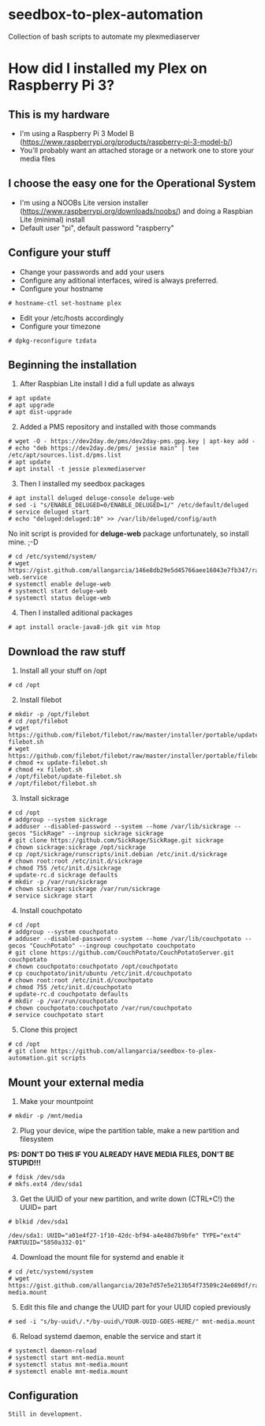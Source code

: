 # seedbox-to-plex-automation
Collection of bash scripts to automate my plexmediaserver

# How did I installed my Plex on Raspberry Pi 3?

## This is my hardware

- I'm using a Raspberry Pi 3 Model B (https://www.raspberrypi.org/products/raspberry-pi-3-model-b/)
- You'll probably want an attached storage or a network one to store your media files

## I choose the easy one for the Operational System

- I'm using a NOOBs Lite version installer (https://www.raspberrypi.org/downloads/noobs/) and doing a Raspbian Lite (minimal) install
- Default user "pi", default password "raspberry"

## Configure your stuff

- Change your passwords and add your users
- Configure any aditional interfaces, wired is always preferred.
- Configure your hostname

```
# hostname-ctl set-hostname plex
```

- Edit your /etc/hosts accordingly
- Configure your timezone

```
# dpkg-reconfigure tzdata
```

## Beginning the installation

1. After Raspbian Lite install I did a full update as always

```
# apt update
# apt upgrade
# apt dist-upgrade
```

2. Added a PMS repository and installed with those commands

```
# wget -O - https://dev2day.de/pms/dev2day-pms.gpg.key | apt-key add -
# echo "deb https://dev2day.de/pms/ jessie main" | tee /etc/apt/sources.list.d/pms.list
# apt update
# apt install -t jessie plexmediaserver
```

3. Then I installed my seedbox packages

```
# apt install deluged deluge-console deluge-web
# sed -i "s/ENABLE_DELUGED=0/ENABLE_DELUGED=1/" /etc/default/deluged
# service deluged start
# echo "deluged:deluged:10" >> /var/lib/deluged/config/auth 
```

No init script is provided for __deluge-web__ package unfortunately, so install mine. ;-D

```
# cd /etc/systemd/system/
# wget https://gist.github.com/allangarcia/146e8db29e5d45766aee16043e7fb347/raw/fce670ac72db3957029d4e1c02ae8603c4156abc/deluge-web.service
# systemctl enable deluge-web
# systemctl start deluge-web
# systemctl status deluge-web
```

4. Then I installed aditional packages

```
# apt install oracle-java8-jdk git vim htop
```

## Download the raw stuff

1. Install all your stuff on /opt

```
# cd /opt
```

2. Install filebot

```
# mkdir -p /opt/filebot
# cd /opt/filebot
# wget https://github.com/filebot/filebot/raw/master/installer/portable/update-filebot.sh
# wget https://github.com/filebot/filebot/raw/master/installer/portable/filebot.sh
# chmod +x update-filebot.sh
# chmod +x filebot.sh
# /opt/filebot/update-filebot.sh
# /opt/filebot/filebot.sh
```

3. Install sickrage

```
# cd /opt
# addgroup --system sickrage
# adduser --disabled-password --system --home /var/lib/sickrage --gecos "SickRage" --ingroup sickrage sickrage
# git clone https://github.com/SickRage/SickRage.git sickrage
# chown sickrage:sickrage /opt/sickrage
# cp /opt/sickrage/runscripts/init.debian /etc/init.d/sickrage
# chown root:root /etc/init.d/sickrage
# chmod 755 /etc/init.d/sickrage
# update-rc.d sickrage defaults
# mkdir -p /var/run/sickrage
# chown sickrage:sickrage /var/run/sickrage
# service sickrage start
```

4. Install couchpotato

```
# cd /opt
# addgroup --system couchpotato
# adduser --disabled-password --system --home /var/lib/couchpotato --gecos "CouchPotato" --ingroup couchpotato couchpotato
# git clone https://github.com/CouchPotato/CouchPotatoServer.git couchpotato
# chown couchpotato:couchpotato /opt/couchpotato
# cp couchpotato/init/ubuntu /etc/init.d/couchpotato
# chown root:root /etc/init.d/couchpotato
# chmod 755 /etc/init.d/couchpotato
# update-rc.d couchpotato defaults
# mkdir -p /var/run/couchpotato
# chown couchpotato:couchpotato /var/run/couchpotato
# service couchpotato start
```

5. Clone this project

```
# cd /opt
# git clone https://github.com/allangarcia/seedbox-to-plex-automation.git scripts
```

## Mount your external media

1. Make your mountpoint

```
# mkdir -p /mnt/media
```

2. Plug your device, wipe the partition table, make a new partition and filesystem

**PS: DON'T DO THIS IF YOU ALREADY HAVE MEDIA FILES, DON'T BE STUPID!!!**

```
# fdisk /dev/sda
# mkfs.ext4 /dev/sda1
```

3. Get the UUID of your new partition, and write down (CTRL+C!) the UUID= part

```
# blkid /dev/sda1
```

```
/dev/sda1: UUID="a01e4f27-1f10-42dc-bf94-a4e48d7b9bfe" TYPE="ext4" PARTUUID="5850a332-01"
```

4. Download the mount file for systemd and enable it

```
# cd /etc/systemd/system
# wget https://gist.github.com/allangarcia/203e7d57e5e213b54f73509c24e089df/raw/f5b7ee4b3d4765353f1d26ffd040083837c77f0f/mnt-media.mount
```

5. Edit this file and change the UUID part for your UUID copied previously

```
# sed -i "s/by-uuid\/.*/by-uuid\/YOUR-UUID-GOES-HERE/" mnt-media.mount
```

6. Reload systemd daemon, enable the service and start it

```
# systemctl daemon-reload
# systemctl start mnt-media.mount
# systemctl status mnt-media.mount
# systemctl enable mnt-media.mount
```

## Configuration

```
Still in development.
```
